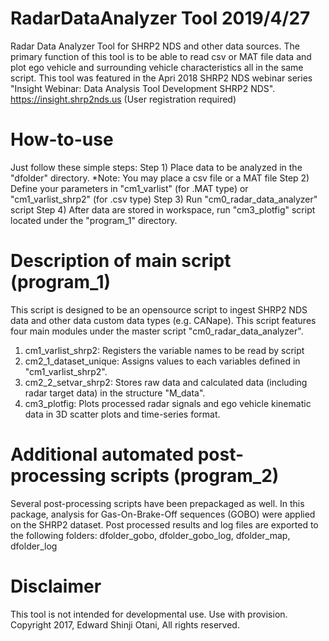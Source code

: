 # RadarDataAnalyzer Tool    2019/4/27
Radar Data Analyzer Tool for SHRP2 NDS and other data sources.
The primary function of this tool is to be able to read csv or MAT file data and plot ego vehicle and surrounding vehicle characteristics all in the same script.
This tool was featured in the Apri 2018 SHRP2 NDS webinar series "Insight Webinar: Data Analysis Tool Development SHRP2 NDS".
https://insight.shrp2nds.us   (User registration required)

# How-to-use
Just follow these simple steps:
  Step 1) Place data to be analyzed in the "dfolder" directory.
          *Note: You may place a csv file or a MAT file
  Step 2) Define your parameters in "cm1_varlist" (for .MAT type) or "cm1_varlist_shrp2" (for .csv type)
  Step 3) Run "cm0_radar_data_analyzer" script
  Step 4) After data are stored in workspace, run "cm3_plotfig" script located under the "program_1" directory.

# Description of main script (program_1)
This script is designed to be an opensource script to ingest SHRP2 NDS data and other data custom data types (e.g. CANape).
This script features four main modules under the master script "cm0_radar_data_analyzer".
 1. cm1_varlist_shrp2: Registers the variable names to be read by script
 2. cm2_1_dataset_unique:  Assigns values to each variables defined in "cm1_varlist_shrp2".
 3. cm2_2_setvar_shrp2:  Stores raw data and calculated data (including radar target data) in the structure "M_data". 
 4. cm3_plotfig:  Plots processed radar signals and ego vehicle kinematic data in 3D scatter plots and time-series format.
 
 # Additional automated post-processing scripts (program_2)
 Several post-processing scripts have been prepackaged as well.
 In this package, analysis for Gas-On-Brake-Off sequences (GOBO) were applied on the SHRP2 dataset.
 Post processed results and log files are exported to the following folders:
   dfolder_gobo, dfolder_gobo_log, dfolder_map, dfolder_log
 
 # Disclaimer
 This tool is not intended for developmental use.  Use with provision.
 Copyright 2017, Edward Shinji Otani, All rights reserved.
